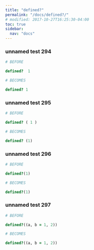```yaml
---
title: "defined?"
permalink: "/docs/defined?/"
# modified: 2017-10-27T16:25:30-04:00
toc: true
sidebar:
  nav: "docs"
---
```

### unnamed test 294
```ruby
# BEFORE

defined?  1

```
```ruby
# BECOMES

defined? 1

```
### unnamed test 295
```ruby
# BEFORE

defined? ( 1 )

```
```ruby
# BECOMES

defined? (1)

```
### unnamed test 296
```ruby
# BEFORE

defined?(1)

```
```ruby
# BECOMES

defined?(1)

```
### unnamed test 297
```ruby
# BEFORE

defined?((a, b = 1, 2))

```
```ruby
# BECOMES

defined?((a, b = 1, 2))
```
